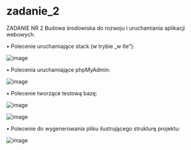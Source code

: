 # zadanie_2
ZADANIE NR 2 Budowa środowiska do rozwoju i uruchamiania aplikacji webowych.

•	Polecenie uruchamiające stack (w trybie „w tle”):

![image](https://user-images.githubusercontent.com/94685113/144512878-6b7c8e52-730f-45d3-ad6f-b1d4a5112865.png)

•	Polecenia uruchamiające phpMyAdmin:

 ![image](https://user-images.githubusercontent.com/94685113/144508825-0f132886-5164-44ff-8fcd-c3154c0f2499.png)

•	Polecenie tworzące testową bazę:

 ![image](https://user-images.githubusercontent.com/94685113/144508805-559ad05b-367d-4a46-ac18-c0eca8e549f0.png)


 ![image](https://user-images.githubusercontent.com/94685113/144508780-300715f6-71d5-4577-9a56-175d641bc4f0.png)

•	Polecenie do wygenerowania pliku ilustrującego strukturę projektu:

 ![image](https://user-images.githubusercontent.com/94685113/144508772-fc2e4780-d687-4c53-a7bc-170fcffc73d8.png)


